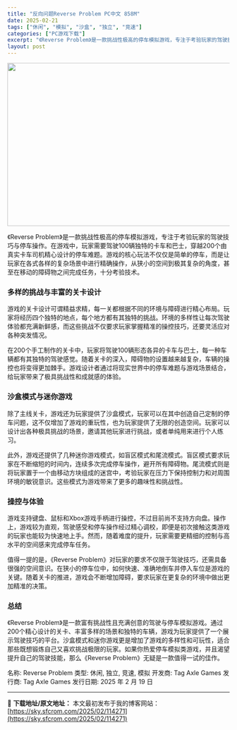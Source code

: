 ```yaml
---
title: "反向问题Reverse Problem PC中文 858M"
date: 2025-02-21
tags: ["休闲", "模拟", "沙盒", "独立", "竞速"]
categories: ["PC游戏下载"]
excerpt: "《Reverse Problem》是一款挑战性极高的停车模拟游戏，专注于考验玩家的驾驶技巧与停车操作。在游戏中，玩家需要驾驶100辆独特的卡车和巴士，穿越200个由真实卡车司机精心设计的停车难题。游戏的核心玩法不仅仅是简单的停车，而是让玩家在各式各样的复杂场景中进行精确操作，从狭小的空间到极其复杂的&hellip;"
layout: post
---
```


<img class="aligncenter size-full wp-image-114272" src="https://sky.sfcrom.com/wp-content/uploads/2025/02/2025022101094390.webp" alt="" width="660" height="370" />

《Reverse Problem》是一款挑战性极高的停车模拟游戏，专注于考验玩家的驾驶技巧与停车操作。在游戏中，玩家需要驾驶100辆独特的卡车和巴士，穿越200个由真实卡车司机精心设计的停车难题。游戏的核心玩法不仅仅是简单的停车，而是让玩家在各式各样的复杂场景中进行精确操作，从狭小的空间到极其复杂的角度，甚至在移动的障碍物之间完成任务，十分考验技术。
<h3>多样的挑战与丰富的关卡设计</h3>
游戏的关卡设计可谓精益求精，每一关都根据不同的环境与障碍进行精心布局。玩家将经历四个独特的地点，每个地方都有其独特的挑战。环境的多样性让每次驾驶体验都充满新鲜感，而这些挑战不仅要求玩家掌握精准的操控技巧，还要灵活应对各种突发情况。

在200个手工制作的关卡中，玩家将驾驶100辆形态各异的卡车与巴士，每一种车辆都有其独特的驾驶感觉。随着关卡的深入，障碍物的设置越来越复杂，车辆的操控也将变得更加棘手。游戏设计者通过将现实世界中的停车难题与游戏场景结合，给玩家带来了极具挑战性和成就感的体验。
<h3>沙盒模式与迷你游戏</h3>
除了主线关卡，游戏还为玩家提供了沙盒模式，玩家可以在其中创造自己定制的停车问题，这不仅增加了游戏的重玩性，也为玩家提供了无限的创造空间。玩家可以设计出各种极具挑战的场景，邀请其他玩家进行挑战，或者单纯用来进行个人练习。

此外，游戏还提供了几种迷你游戏模式，如盲区模式和尾流模式。盲区模式要求玩家在不断缩短的时间内，连续多次完成停车操作，避开所有障碍物。尾流模式则是将玩家置于一个由移动方块组成的迷宫中，考验玩家在压力下保持控制力和对周围环境的敏锐意识。这些模式为游戏带来了更多的趣味性和挑战性。
<h3>操控与体验</h3>
游戏支持键盘、鼠标和Xbox游戏手柄进行操控，不过目前尚不支持方向盘。操作上，游戏较为直观，驾驶感受和停车操作经过精心调校，即便是初次接触这类游戏的玩家也能较为快速地上手。然而，随着难度的提升，玩家需要更精细的控制与高水平的空间感来完成停车任务。

值得一提的是，《Reverse Problem》对玩家的要求不仅限于驾驶技巧，还需具备很强的空间意识。在狭小的停车位中，如何快速、准确地倒车并停入车位是游戏的关键。随着关卡的推进，游戏会不断增加障碍，要求玩家在更复杂的环境中做出更加精准的决策。
<h3>总结</h3>
《Reverse Problem》是一款富有挑战性且充满创意的驾驶与停车模拟游戏。通过200个精心设计的关卡、丰富多样的场景和独特的车辆，游戏为玩家提供了一个展示驾驶技巧的平台。沙盒模式和迷你游戏更是增加了游戏的多样性和可玩性，适合那些既想锻炼自己又喜欢挑战极限的玩家。如果你热爱停车模拟类游戏，并且渴望提升自己的驾驶技能，那么《Reverse Problem》无疑是一款值得一试的佳作。

名称: Reverse Problem
类型: 休闲, 独立, 竞速, 模拟
开发商: Tag Axle Games
发行商: Tag Axle Games
发行日期: 2025 年 2 月 19 日

---
📖 **下载地址/原文地址：** 本文最初发布于我的博客网站：[https://sky.sfcrom.com/2025/02/114271](https://sky.sfcrom.com/2025/02/114271)
